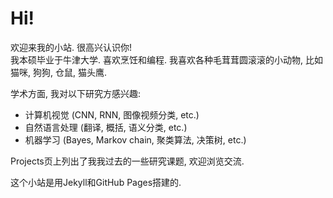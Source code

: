 # Hi!
欢迎来我的小站. 很高兴认识你!
<br/>
我本硕毕业于牛津大学. 喜欢烹饪和编程.
我喜欢各种毛茸茸圆滚滚的小动物, 比如猫咪, 狗狗, 仓鼠, 猫头鹰.

学术方面, 我对以下研究方感兴趣:
* 计算机视觉 (CNN, RNN, 图像视频分类, etc.)
* 自然语言处理 (翻译, 概括, 语义分类, etc.)
* 机器学习 (Bayes, Markov chain, 聚类算法, 决策树, etc.)

Projects页上列出了我我过去的一些研究课题, 欢迎浏览交流.

这个小站是用Jekyll和GitHub Pages搭建的.
